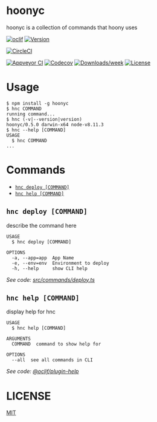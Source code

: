 # hoonyc

hoonyc is a collection of commands that hoony uses

[![oclif](https://img.shields.io/badge/cli-oclif-brightgreen.svg)](https://oclif.io)
[![Version](https://img.shields.io/npm/v/hoonyc.svg)](https://npmjs.org/package/hoonyc)

[![CircleCI](https://circleci.com/gh/the6thm0nth/hoonyc/tree/master.svg?style=shield)](https://circleci.com/gh/the6thm0nth/hoonyc/tree/master)

[![Appveyor CI](https://ci.appveyor.com/api/projects/status/github/the6thm0nth/hoonyc?branch=master&svg=true)](https://ci.appveyor.com/project/the6thm0nth/hoonyc/branch/master)
[![Codecov](https://codecov.io/gh/the6thm0nth/hoonyc/branch/master/graph/badge.svg)](https://codecov.io/gh/the6thm0nth/hoonyc)
[![Downloads/week](https://img.shields.io/npm/dw/hoonyc.svg)](https://npmjs.org/package/hoonyc)
[![License](https://img.shields.io/npm/l/hoonyc.svg)](https://github.com/the6thm0nth/hoonyc/blob/master/package.json)

# Usage

<!-- usage -->
```sh-session
$ npm install -g hoonyc
$ hnc COMMAND
running command...
$ hnc (-v|--version|version)
hoonyc/0.5.0 darwin-x64 node-v8.11.3
$ hnc --help [COMMAND]
USAGE
  $ hnc COMMAND
...
```
<!-- usagestop -->

# Commands

<!-- commands -->
* [`hnc deploy [COMMAND]`](#hnc-deploy-command)
* [`hnc help [COMMAND]`](#hnc-help-command)

## `hnc deploy [COMMAND]`

describe the command here

```
USAGE
  $ hnc deploy [COMMAND]

OPTIONS
  -a, --app=app  App Name
  -e, --env=env  Environment to deploy
  -h, --help     show CLI help
```

_See code: [src/commands/deploy.ts](https://github.com/the6thm0nth/hoonyc/blob/v0.5.0/src/commands/deploy.ts)_

## `hnc help [COMMAND]`

display help for hnc

```
USAGE
  $ hnc help [COMMAND]

ARGUMENTS
  COMMAND  command to show help for

OPTIONS
  --all  see all commands in CLI
```

_See code: [@oclif/plugin-help](https://github.com/oclif/plugin-help/blob/v2.0.5/src/commands/help.ts)_
<!-- commandsstop -->

# LICENSE

[MIT](LICENSE)
